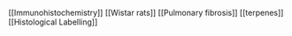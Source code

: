 [[Immunohistochemistry]]
[[Wistar rats]]
[[Pulmonary fibrosis]]
[[terpenes]]
[[Histological Labelling]]
